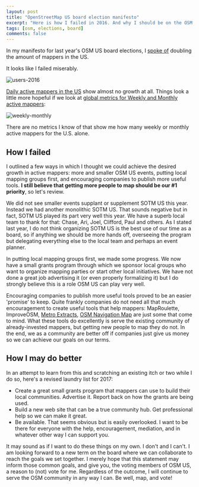 ```yaml
---
layout: post
title: "OpenStreetMap US board election manifesto"
excerpt: "Here is how I failed in 2016. And why I should be on the OSM US board in 2017."
tags: [osm, elections, board]
comments: false
---
```


In my manifesto for last year's OSM US board elections, I [spoke of](https://www.openstreetmap.org/user/mvexel/diary/36087) doubling the amount of mappers in the US.

It looks like I failed miserably.

![users-2016](https://blog-image-hosting.s3.amazonaws.com/users-2016.PNG)

[Daily active mappers in the US](http://osmstats.neis-one.org/?item=members&country=United%20States) show almost no growth at all. Things look a little more hopeful if we look at [global metrics for Weekly and Monthly active mappers](http://osmstats.neis-one.org/?item=members):

![weekly-monthly](https://blog-image-hosting.s3.amazonaws.com/users-7-30.PNG)

There are no metrics I know of that show me how many weekly or monthly active mappers for the U.S. alone.

## How I failed

I outlined a few ways in which I thought we could achieve the desired growth in active mappers: more and smaller OSM US events, putting local mapping groups first, and encouraging companies to publish more useful tools. **I still believe that getting more people to map should be our #1 priority**, so let's review.

We did not see smaller events supplant or supplement SOTM US this year. Instead we had another monolithic SOTM US. That sounds negative but in fact, SOTM US played its part very well this year. We have a superb local team to thank for that: Chase, Ari, Joel, Clifford, Paul and others. As I stated last year, I do not think organizing SOTM US is the best use of our time as a board, so if anything we should be more hands off, overseeing the program but delegating everything else to the local team and perhaps an event planner.

In putting local mapping groups first, we made some progress. We now have a small grants program through which we sponsor local groups who want to organize mapping parties or start other local initiatives. We have not done a great job advertising it (or even properly formalizing it) but I do strongly believe this is a role OSM US can play very well.

Encouraging companies to publish more useful tools proved to be an easier 'promise' to keep. Quite frankly companies do not need all that much encouragement to create useful tools that help mappers: MapRoulette, ImproveOSM, [Metro Extracts](https://mapzen.com/data/metro-extracts/), [OSM Navigation Map](https://mapbox.github.io/osm-navigation-map/) are just some that come to mind. What these tools do excellently is serve the existing community of already-invested mappers, but getting new people to map they do not. In the end, we as a community are better off if companies just give us money so we can achieve our goals on our terms.

## How I may do better

In an attempt to learn from this and scratching an existing itch or two while I do so, here's a revised laundry list for 2017:

* Create a great small grants program that mappers can use to build their local communities. Advertise it. Report back on how the grants are being used.
* Build a new web site that can be a true community hub. Get professional help so we can make it great.
* Be available. That seems obvious but is easily overlooked. I want to be there for everyone with the help, encouragement, mediation, and in whatever other way I can support you.

It may sound as if I want to do these things on my own. I don't and I can't. I am looking forward to a new term on the board where we can collaborate to reach the goals we set together. I merely hope that this statement may inform those common goals, and give you, the voting members of OSM US, a reason to (not) vote for me. Regardless of the outcome, I will continue to serve the OSM community in any way I can. Be well, map, and vote!
